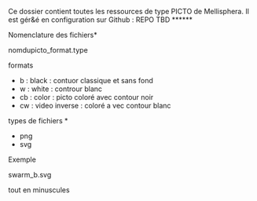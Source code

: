 Ce dossier contient toutes les ressources de type PICTO de Mellisphera.
Il  est gér&é en configuration sur Github : REPO TBD ******



Nomenclature des fichiers*

nomdupicto_format.type

formats
- b : black : contuor classique et sans fond
- w : white : controur blanc
- cb : color : picto coloré avec contour noir
- cw : video inverse : coloré a vec contour blanc


types de fichiers *
- png
- svg

Exemple

swarm_b.svg


tout en minuscules 